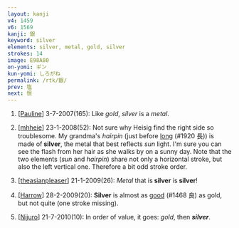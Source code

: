 ```yaml
---
layout: kanji
v4: 1459
v6: 1569
kanji: 銀
keyword: silver
elements: silver, metal, gold, silver
strokes: 14
image: E98A80
on-yomi: ギン
kun-yomi: しろがね
permalink: /rtk/銀/
prev: 塩
next: 恨
---
```


1) [<a href="http://kanji.koohii.com/profile/Pauline">Pauline</a>] 3-7-2007(165): Like <em>gold</em>, <em>silver</em> is a <em>metal</em>.

2) [<a href="http://kanji.koohii.com/profile/mhheie">mhheie</a>] 23-1-2008(52): Not sure why Heisig find the right side so troublesome. My grandma&#039;s <em>hairpin</em> (just before <a href="../v4/1920.html">long</a> (#1920 長)) is made of<strong> silver</strong>, the metal that best reflects <em>sun</em> light. I&#039;m sure you can see the flash from her hair as she walks by on a sunny day. Note that the two elements (<em>sun</em> and <em>hairpin</em>) share not only a horizontal stroke, but also the left vertical one. Therefore a bit odd stroke order.

3) [<a href="http://kanji.koohii.com/profile/theasianpleaser">theasianpleaser</a>] 21-1-2009(26): <em>Metal</em> that is<strong> silver</strong> is<strong> silver</strong>!

4) [<a href="http://kanji.koohii.com/profile/Harrow">Harrow</a>] 28-2-2009(20): <strong>Silver</strong> is almost as <a href="../v4/1468.html">good</a> (#1468 良) as gold, but not quite (one stroke missing).

5) [<a href="http://kanji.koohii.com/profile/Nijuro">Nijuro</a>] 21-7-2010(10): In order of value, it goes: <em>gold</em>, then <em><strong>silver</strong></em>.

